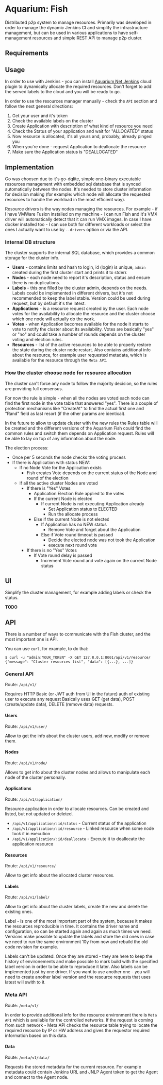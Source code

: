 # Aquarium: Fish

Distributed p2p system to manage resources. Primarily was developed in order to manage the dynamic
Jenkins CI and simplify the infrastructure management, but can be used in various applications to
have self-management resources and simple REST API to manage p2p cluster.

## Requirements

## Usage

In order to use with Jenkins - you can install [Aquarium Net Jenkins](https://github.com/adobe/aquarium-net-jenkins)
cloud plugin to dynamically allocate the required resources. Don't forget to add the served labels
to the cloud and you will be ready to go.

In order to use the resources manager manually - check the `API` section and follow the next general
directions:

1. Get your user and it's token
2. Check the available labels on the cluster
3. Create Application with description of what kind of resource you need
4. Check the Status of your application and wait for "ALLOCATED" status
5. Now resource is allocated, it's all yours and, probably, already pinged you
6. When you're done - request Application to deallocate the resource
7. Make sure the Application status is "DEALLOCATED"

## Implementation

Go was choosen due to it's go-dqlite, simple one-binary executable resources management with
embedded sql database that is synced automatically between the nodes. It's needed to store cluster
information for decision making (for example: which node will allocate the requested resources to
handle the workload in the most efficient way).

Resource drivers is the way nodes managing the resources. For example - if I have VMWare Fusion
installed on my machine - I can run Fish and it's VMX driver will automatically detect that it can
run VMX images. In case I have docker installed too - I can use both for different workloads or
select the ones I actually want to use by `--drivers` option or via the API.

### Internal DB structure

The cluster supports the internal SQL database, which provides a common storage for the cluster
info.

* **Users** - contains limits and hash to login, id (login) is unique, `admin` created during the
first cluster start and prints it to stderr.
* **Nodes** - each node need to report it's description, status and ensure there is no duplications.
* **Labels** - this one filled by the cluster admin, depends on the needs. Labels could be
implemented in different drivers, but it's not recommended to keep the label stable. Version could
be used during request, but by default it's the latest.
* **Applications** - is a resource request created by the user. Each node votes for the availability
to allocate the resource and the cluster choose which one node will actually do the work.
* **Votes** - when Application becomes available for the node it starts to vote to notify the
cluster about its availability. Votes are basically "yes" or "no" and could take a number of rounds
depends on the cluster voting and election rules.
* **Resources** - list of the active resources to be able to properly restore the state during the
cluster node restart. Also contains additional info about the resource, for example user requested
metadata, which is available for the resource through the `Meta API`.

### How the cluster choose node for resource allocation

The cluster can't force any node to follow the majority decision, so the rules are providing full
consensus.

For now the rule is simple - when all the nodes are voted each node can find the first node in the
vote table that answered "yes". There is a couple of protection mechanisms like "CreateAt" to find
the actual first one and "Rand" field as last resort (if the other params are identical).

In the future to allow to update cluster with the new rules the Rules table will be created and the
different versions of the Aquarium Fish could find the common rules and switch them depends on
Application request. Rules will be able to lay on top of any information about the node.

The election process:
* Once per 5 seconds the node checks the voting process
* If there is Application with status NEW:
   * If no Node Vote for the Application exists
      * Fish creates Vote depends on the current status of the Node and round of the election
   * If all the active cluster Nodes are voted
      * If there is "Yes" Votes
         * Application Election Rule applied to the votes
         * If the current Node is elected
            * If current Node is not executing Application already
               * Set Application status to ELECTED
               * Run the allocate process
         * Else if the current Node is not elected
            * If Application has no NEW status
               * Remove Vote and forget about the Application
            * Else if Vote round timeout is passed
               * Decide the elected node was not took the Application
               * execute next round vote
      * If there is no "Yes" Votes
         * If Vote round delay is passed
            * Increment Vote round and vote again on the current Node status

## UI

Simplify the cluster management, for example adding labels or check the status.

**TODO**

## API

There is a number of ways to communicate with the Fish cluster, and the most important one is API.

You can use `curl`, for example, to do that:
```
$ curl -u "admin:YOUR_TOKEN" -X GET 127.0.0.1:8001/api/v1/resource/
{"message": "Cluster resources list", "data": [{...}, ...]}
```

### General API

Route: `/api/v1/`

Requires HTTP Basic (or JWT auth from UI in the future) auth of existing user to execute any request
Basically uses GET (get data), POST (create/update data), DELETE (remove data) requests.

#### Users

Route: `/api/v1/user/`

Allow to get the info about the cluster users, add new, modify or remove them.

#### Nodes

Route: `/api/v1/node/`

Allows to get info about the cluster nodes and allows to manipulate each node of the cluster
personally.

#### Applications

Route: `/api/v1/application/`

Resource application in order to allocate resources. Can be created and listed, but not updated or
deleted.

* `/api/v1/application/:id/status` - Current status of the application
* `/api/v1/application/:id/resource` - Linked resource when some node took it in execution
* `/api/v1/application/:id/deallocate` - Execute it to deallocate the application resource

#### Resources

Route: `/api/v1/resource/`

Allow to get info about the allocated cluster resources.

#### Labels

Route: `/api/v1/label/`

Allow to get info about the cluster labels, create the new and delete the existing ones.

Label - is one of the most important part of the system, because it makes the resources reproducible
in time. It contains the driver name and configuration, so can be started again and again as much
times we need. Versions make possible to update the labels and store the old ones in case we need to
run the same environment 10y from now and rebuild the old code revision for example.

Labels can't be updated. Once they are stored - they are here to keep the history of environements
and make possible to mark build with the specified label version in order to be able to reproduce it
later. Also labels can be implemented just by one driver. If you want to use another one - you will
need to create another label version and the resource requests that uses latest will swith to it.

### Meta API

Route: `/meta/v1/`

In order to provide additional info for the resource environment there is `Meta API` which is
available for the controlled networks. If the request is coming from such network - Meta API checks
the resource table trying to locate the required resource by IP or HW address and gives the
requestor required information based on this data.

#### Data

Route: `/meta/v1/data/`

Requests the stored metadata for the current resource. For example metadata could contain Jenkins
URL and JNLP Agent token to get the Agent and connect to the Agent node.
